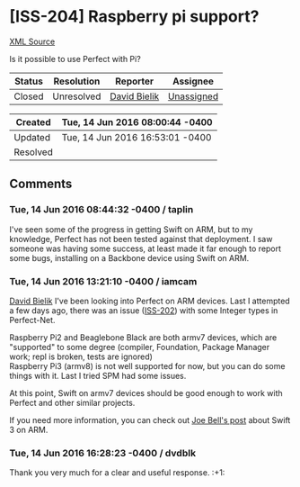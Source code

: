 # [ISS-204] Raspberry pi support?

[XML Source](./xml/ISS-204.xml)
<p><p>Is it possible to use Perfect with Pi?</p></p>





Status|Resolution|Reporter|Assignee
------|----------|--------|--------
Closed|Unresolved|[David Bielik](dvdblk)|[Unassigned]($-1)





Created|Tue, 14 Jun 2016 08:00:44 -0400
-------|--------------
Updated|Tue, 14 Jun 2016 16:53:01 -0400
Resolved|


## Comments




### Tue, 14 Jun 2016 08:44:32 -0400 / taplin 

<p><p>I've seen some of the progress in getting Swift on ARM, but to my knowledge, Perfect has not been tested against that deployment. I saw someone was having some success, at least made it far enough to report some bugs, installing on a Backbone device using Swift on ARM.</p></p>


### Tue, 14 Jun 2016 13:21:10 -0400 / iamcam 

<p><p><a href="http://jira.perfect.org:8080/secure/ViewProfile.jspa?name=dvdblk" class="user-hover" rel="dvdblk">David Bielik</a> I've been looking into Perfect on ARM devices. Last I attempted a few days ago, there was an issue (<a href="http://jira.perfect.org:8080/browse/ISS-202" title="PerfectNet integer type issues" class="issue-link" data-issue-key="ISS-202">ISS-202</a>) with some Integer types in Perfect-Net.</p>

<p>Raspberry Pi2 and Beaglebone Black are both armv7 devices, which are "supported" to some degree (compiler, Foundation, Package Manager work; repl is broken, tests are ignored)<br/>
Raspberry Pi3 (armv8) is not well supported for now, but you can do some things with it. Last I tried SPM had some issues. </p>

<p>At this point, Swift on armv7 devices should be good enough to work with Perfect and other similar projects.</p>

<p>If you need more information, you can check out <a href="http://dev.iachieved.it/iachievedit/swift-for-arm-systems/" class="external-link" rel="nofollow">Joe Bell's post</a> about Swift 3 on ARM.</p></p>


### Tue, 14 Jun 2016 16:28:23 -0400 / dvdblk 

<p><p>Thank you very much for a clear and useful response. :+1: </p></p>


